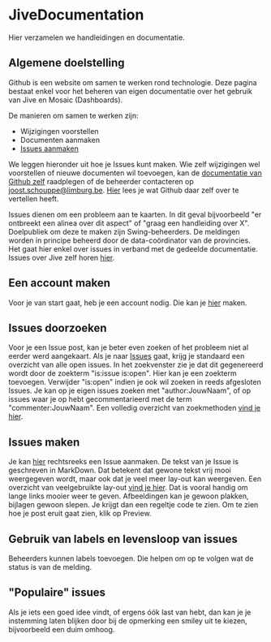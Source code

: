 # JiveDocumentation

Hier verzamelen we handleidingen en documentatie.

## Algemene doelstelling

Github is een website om samen te werken rond technologie. Deze pagina bestaat enkel voor het beheren van eigen documentatie over het gebruik van Jive en Mosaic (Dashboards). 

De manieren om samen te werken zijn:

* Wijzigingen voorstellen
* Documenten aanmaken
* [Issues aanmaken](https://guides.github.com/features/issues/)

We leggen hieronder uit hoe je Issues kunt maken. Wie zelf wijzigingen wel voorstellen of nieuwe documenten wil toevoegen, kan de [documentatie van Github zelf](https://guides.github.com/) raadplegen of de beheerder contacteren op joost.schouppe@limburg.be. [Hier](https://guides.github.com/features/issues/) lees je wat Github daar zelf over te vertellen heeft.

Issues dienen om een probleem aan te kaarten. In dit geval bijvoorbeeld "er ontbreekt een alinea over dit aspect" of "graag een handleiding over X". Doelpubliek om deze te maken zijn Swing-beheerders. De meldingen worden in principe beheerd door de data-coördinator van de provincies. Het gaat hier enkel over issues in verband met de gedeelde documentatie. Issues over Jive zelf horen [hier](https://github.com/provinciesincijfers/bugsinjive/issues).


## Een account maken
Voor je van start gaat, heb je een account nodig. Die kan je [hier](https://github.com/join) maken.


## Issues doorzoeken
Voor je een Issue post, kan je beter even zoeken of het probleem niet al eerder werd aangekaart. Als je naar [Issues](https://github.com/provinciesincijfers/bugsinjive/issues) gaat, krijg je standaard een overzicht van alle open issues. In het zoekvenster zie je dat dit gegenereerd wordt door de zoekterm "is:issue is:open". Hier kan je een zoekterm toevoegen. Verwijder "is:open" indien je ook wil zoeken in reeds afgesloten Issues.
Je kan op je eigen issues zoeken met "author:JouwNaam", of op issues waar je op hebt gecommentarieerd met de term "commenter:JouwNaam". Een volledig overzicht van zoekmethoden [vind je hier](https://help.github.com/articles/searching-issues-and-pull-requests/).

## Issues maken
Je kan [hier](https://github.com/provinciesincijfers/JiveDocumentation/issues/new) rechtsreeks een Issue aanmaken. 
De tekst van je Issue is geschreven in MarkDown. Dat betekent dat gewone tekst vrij mooi weergegeven wordt, maar ook dat je veel meer lay-out kan weergeven. Een overzicht van veelgebruikte lay-out [vind je hier](https://github.com/adam-p/markdown-here/wiki/Markdown-Cheatsheet). Dat is vooral handig om lange links mooier weer te geven. Afbeeldingen kan je gewoon plakken, bijlagen gewoon slepen. Je krijgt dan een regeltje code te zien. Om te zien hoe je post eruit gaat zien, klik op Preview.


## Gebruik van labels en levensloop van issues
Beheerders kunnen labels toevoegen. Die helpen om op te volgen wat de status is van de melding.


## "Populaire" issues
Als je iets een goed idee vindt, of ergens óók last van hebt, dan kan je je instemming laten blijken door bij de opmerking een smiley uit te kiezen, bijvoorbeeld een duim omhoog.
